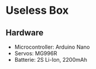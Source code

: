 # Useless Box

## Hardware
- Microcontroller: Arduino Nano
- Servos: MG996R
- Batterie: 2S Li-Ion, 2200mAh
